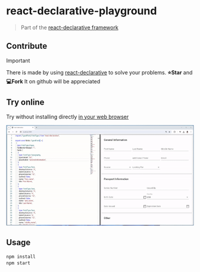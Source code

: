 # react-declarative-playground

> Part of the [react-declarative framework](https://github.com/react-declarative/react-declarative)

## Contribute

> [!IMPORTANT]
> There is made by using [react-declarative](https://github.com/react-declarative/react-declarative) to solve your problems. **⭐Star** and **💻Fork** It on github will be appreciated

## Try online

Try without installing directly [in your web browser](https://react-declarative-playground.github.io/)

![playground](./assets/playground.gif)

## Usage

```bash
npm install
npm start
```
